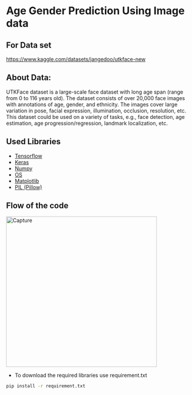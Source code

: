 # Age Gender Prediction Using Image data

## For Data set
https://www.kaggle.com/datasets/jangedoo/utkface-new

## About Data:

UTKFace dataset is a large-scale face dataset with long age span (range from 0 to 116 years old). The dataset consists of over 20,000 face images with annotations of age, gender, and ethnicity. The images cover large variation in pose, facial expression, illumination, occlusion, resolution, etc. This dataset could be used on a variety of tasks, e.g., face detection, age estimation, age progression/regression, landmark localization, etc.

## Used Libraries

- [Tensorflow](https://www.tensorflow.org/)
- [Keras](https://keras.io/)
- [Numpy](https://numpy.org/)
- [OS](https://docs.python.org/3/library/os.html)
- [Matplotlib](https://matplotlib.org/)
- [PIL (Pillow)](https://pillow.readthedocs.io/en/stable/)

## Flow of the code

<img width="409" alt="Capture" src="https://github.com/aliabbas30/Age_Gender_Prediction/assets/102746791/540c384f-e2c1-42c4-92d2-5fbf5cfb9907">

- To download the required libraries use requirement.txt
```bash
pip install -r requirement.txt
```

